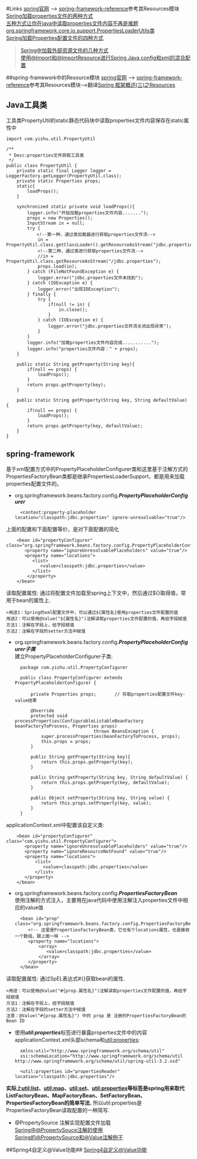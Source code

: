 #Links
[spring官网](https://spring.io/projects) --> [spring-framework-reference](https://docs.spring.io/spring/docs/4.3.14.RELEASE/spring-framework-reference/htmlsingle/)参考其Resources模块  
[Spring加载properties文件的两种方式](http://blog.csdn.net/eson_15/article/details/51365707)  
[五种方式让你在java中读取properties文件内容不再是难题](https://www.cnblogs.com/hafiz/p/5876243.html)  
[org.springframework.core.io.support.PropertiesLoaderUtils类](http://outofmemory.cn/code-snippet/2770/Spring-usage-program-mode-duqu-properties-file)  
[Spring加载Properties配置文件的四种方式](http://blog.csdn.net/haha_sir/article/details/79105951)  

>[Spring中加载外部资源文件的几种方式](http://blog.csdn.net/a617332635/article/details/72236280)  
>[使用@Import和@ImportResource进行Spring Java config和xml的混合配置](http://blog.csdn.net/jiaobuchong/article/details/50530027)

##spring-framework中的Resource模块
[spring官网](https://spring.io/projects) --> [spring-framework-reference](https://docs.spring.io/spring/docs/4.3.14.RELEASE/spring-framework-reference/htmlsingle/)参考其Resources模块-->翻译[Spring 框架概述(三)之Resources](http://blog.csdn.net/xiangjai/article/details/53954252)
## Java工具类
工具类PropertyUtil的static静态代码块中读取properties文件内容保存在static属性中  

	import com.yishu.util.PropertyUtil
	
	/**
	 * Desc:properties文件获取工具类
	 */
	public class PropertyUtil {
	    private static final Logger logger = LoggerFactory.getLogger(PropertyUtil.class);
	    private static Properties props;
	    static{
	        loadProps();
	    }
	
	    synchronized static private void loadProps(){
	        logger.info("开始加载properties文件内容.......");
	        props = new Properties();
	        InputStream in = null;
	        try {
	　　　　　　　<!--第一种，通过类加载器进行获取properties文件流-->
	            in = PropertyUtil.class.getClassLoader().getResourceAsStream("jdbc.properties");
	　　　　　　  <!--第二种，通过类进行获取properties文件流-->
	            //in = PropertyUtil.class.getResourceAsStream("/jdbc.properties");
	            props.load(in);
	        } catch (FileNotFoundException e) {
	            logger.error("jdbc.properties文件未找到");
	        } catch (IOException e) {
	            logger.error("出现IOException");
	        } finally {
	            try {
	                if(null != in) {
	                    in.close();
	                }
	            } catch (IOException e) {
	                logger.error("jdbc.properties文件流关闭出现异常");
	            }
	        }
	        logger.info("加载properties文件内容完成...........");
	        logger.info("properties文件内容：" + props);
	    }
	
	    public static String getProperty(String key){
	        if(null == props) {
	            loadProps();
	        }
	        return props.getProperty(key);
	    }
	
	    public static String getProperty(String key, String defaultValue) {
	        if(null == props) {
	            loadProps();
	        }
	        return props.getProperty(key, defaultValue);
	    }
	}

## spring-framework
基于xml配置方式中的PropertyPlaceholderConfigurer类和这里基于注解方式的PropertiesFactoryBean类都是继承PropertiesLoaderSupport，都是用来加载properties配置文件的。  

+ org.springframework.beans.factory.config.***PropertyPlaceholderConfigurer***  

		<context:property-placeholder location="classpath:jdbc.properties" ignore-unresolvable="true"/>
上面的配置和下面配置等价，是对下面配置的简化

		<bean id="propertyConfigurer" class="org.springframework.beans.factory.config.PropertyPlaceholderConfigurer">
		   <property name="ignoreUnresolvablePlaceholders" value="true"/>
		   <property name="locations">
		      <list>
		         <value>classpath:jdbc.properties</value>
		      </list>
		    </property>
		</bean>
读取配置属性: 通过将配置文件加载至spring上下文中，然后通过${}取得值，常用于bean的属性上.

	>用途1：Spring的xml配置文件中，可以通过${属性名}使用properties文件配置的值  
    用途2：可以使用@Value("${属性名}")注解读取properties文件配置的值，再给字段赋值  
	方法1：注解在字段上，给字段赋值  
	方法2：注解在字段的setter方法中赋值

+ org.springframework.beans.factory.config.***PropertyPlaceholderConfigurer子类***  
建立PropertyPlaceholderConfigurer子类:

		package com.yishu.util.PropertyConfigurer
		
		public class PropertyConfigurer extends PropertyPlaceholderConfigurer {
		
		    private Properties props;       // 存取properties配置文件key-value结果
		
		    @Override
		    protected void processProperties(ConfigurableListableBeanFactory beanFactoryToProcess, Properties props)
		                            throws BeansException {
		        super.processProperties(beanFactoryToProcess, props);
		        this.props = props;
		    }
		
		    public String getProperty(String key){
		        return this.props.getProperty(key);
		    }
		
		    public String getProperty(String key, String defaultValue) {
		        return this.props.getProperty(key, defaultValue);
		    }
		
		    public Object setProperty(String key, String value) {
		        return this.props.setProperty(key, value);
		    }
		}
applicationContext.xml中配置该自定义类:

		<bean id="propertyConfigurer" class="com.yishu.util.PropertyConfigurer">
		   <property name="ignoreUnresolvablePlaceholders" value="true"/>
		   <property name="ignoreResourceNotFound" value="true"/>
		   <property name="locations">
		       <list>
		          <value>classpath:jdbc.properties</value>
		       </list>
		   </property>
		</bean>

+ org.springframework.beans.factory.config.***PropertiesFactoryBean***  
使用注解的方式注入，主要用在java代码中使用注解注入properties文件中相应的value值  

		<bean id="prop" class="org.springframework.beans.factory.config.PropertiesFactoryBean">
		   <!-- 这里是PropertiesFactoryBean类，它也有个locations属性，也是接收一个数组，跟上面一样 -->
		   <property name="locations">
		       <array>
		          <value>classpath:jdbc.properties</value>
		       </array>
		   </property>
		</bean>
读取配置属性: 通过SpEL表达式#{}获取bean的属性.  

	>用途：可以使用@Value("#{prop.属性名}")注解读取properties文件配置的值，再给字段赋值  
	方法1：注解在字段上，给字段赋值  
	方法2：注解在字段的setter方法中赋值  
	注意：@Value("#{prop.属性名}") 中的 prop 是 注册的PropertiesFactoryBean的 Bean ID

+ 使用***util:properties***标签进行暴露properties文件中的内容
applicationContext.xml头部schema和<util:properties>:  

		xmlns:util="http://www.springframework.org/schema/util"
		xsi:schemaLocation="http://www.springframework.org/schema/util http://www.springframework.org/schema/util/spring-util-3.2.xsd"

		<util:properties id="propertiesReader" location="classpath:jdbc.properties"/>
**实际上<util:list>、<util:map>、<util:set>、<util:properties>等标签是spring用来取代ListFactoryBean、MapFactoryBean、SetFactoryBean、PropertiesFactoryBean的简单写法.**
所以util:properties是PropertiesFactoryBean读取配置的一种简写.

+ @PropertySource 注解实现配置文件加载  
[Spring中@PropertySouce注解的使用](http://blog.csdn.net/l153097889/article/details/52476219)  
[Spring的@PropertySource和@Value注解例子](http://blog.csdn.net/BalterNotz/article/details/53585888)  

##Spring4自定义@Value功能##
[Spring4自定义@Value功能](http://blog.csdn.net/mn960mn/article/details/77430685)